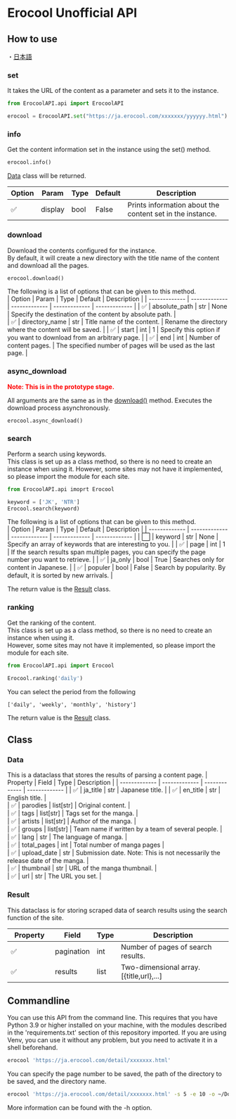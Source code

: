 # Erocool Unofficial API

## How to use
・[日本語](https://github.com/Dotinkasra/ErocoolAPI/blob/main/README_ja.md)
### set
It takes the URL of the content as a parameter and sets it to the instance.

```python
from ErocoolAPI.api import ErocoolAPI

erocool = ErocoolAPI.set("https://ja.erocool.com/xxxxxxx/yyyyyy.html")
```

### info
Get the content information set in the instance using the set() method.

```python
erocool.info()
```

[Data](#Data) class will be returned.

| Option | Param | Type | Default | Description | 
| ------------- | ------------- | ------------- | ------------- | ------------- |
| ✅ | display  | bool | False | Prints information about the content set in the instance.  |  

### download
Download the contents configured for the instance.  
By default, it will create a new directory with the title name of the content and download all the pages.  

```python
erocool.download()
```

The following is a list of options that can be given to this method.  
| Option | Param | Type | Default | Description | 
| ------------- | ------------- | ------------- | ------------- | ------------- |
| ✅ | absolute_path  | str | None | Specify the destination of the content by absolute path.  |  
| ✅ | directory_name  | str | Title name of the content. | Rename the directory where the content will be saved.  | 
| ✅ | start | int | 1 |  Specify this option if you want to download from an arbitrary page. | 
| ✅ | end | int | Number of content pages. | The specified number of pages will be used as the last page. | 

### async_download
**<span style="color: red; ">Note: This is in the prototype stage.</span>**  

All arguments are the same as in the [download()](#download) method. Executes the download process asynchronously.

```python
erocool.async_download()
```

### search
Perform a search using keywords.  
This class is set up as a class method, so there is no need to create an instance when using it. 
However, some sites may not have it implemented, so please import the module for each site.

```python
from ErocoolAPI.api imoprt Erocool

keyword = ['JK', 'NTR']
Erocool.search(keyword)
```

The following is a list of options that can be given to this method.  
| Option | Param | Type | Default | Description | 
| ------------- | ------------- | ------------- | ------------- | ------------- | 
| ⬜️ | keyword  | str | None | Specify an array of keywords that are interesting to you.  | 
| ✅ | page  | int | 1 | If the search results span multiple pages, you can specify the page number you want to retrieve. |
| ✅ | ja_only | bool | True | Searches only for content in Japanese. | 
| ✅ | populer | bool | False | Search by popularity. By default, it is sorted by new arrivals. |

The return value is the [Result](#Result) class.

### ranking
Get the ranking of the content.  
This class is set up as a class method, so there is no need to create an instance when using it.  
However, some sites may not have it implemented, so please import the module for each site.

```python
from ErocoolAPI.api import Erocool

Erocool.ranking('daily')
```
You can select the period from the following  
 ```
 ['daily', 'weekly', 'monthly', 'history']
```

The return value is the [Result](#Result) class.

## Class

### Data
This is a dataclass that stores the results of parsing a content page.
| Property | Field | Type | Description | 
| ------------- | ------------- | ------------- | ------------- | 
| ✅ | ja_title | str | Japanese title. | 
| ✅ | en_title | str | English title.  |  
| ✅ | parodies | list[str] | Original content.  |  
| ✅ | tags | list[str] | Tags set for the manga.  |  
| ✅ | artists | list[str] | Author of the manga.  |  
| ✅ | groups | list[str] | Team name if written by a team of several people.  |  
| ✅ | lang | str | The language of manga.  |  
| ✅ | total_pages | int | Total number of manga pages  |  
| ✅ | upload_date | str | Submission date. Note: This is not necessarily the release date of the manga.  |  
| ✅ | thumbnail | str | URL of the manga thumbnail.  |  
| ✅ | url | str | The URL you set.  |  
### Result
This dataclass is for storing scraped data of search results using the search function of the site.

| Property　| Field | Type | Description | 
| ------------- | ------------- | ------------- | ------------- | 
| ✅ | pagination  | int | Number of pages of search results.  |
| ✅ | results  | list | Two-dimensional array. [{title,url},...]  |

## Commandline
You can use this API from the command line.
This requires that you have Python 3.9 or higher installed on your machine, with the modules described in the 'requirements.txt' section of this repository imported.
If you are using Venv, you can use it without any problem, but you need to activate it in a shell beforehand.

```bash
erocool 'https://ja.erocool.com/detail/xxxxxxx.html'
```

You can specify the page number to be saved, the path of the directory to be saved, and the directory name.

```bash
erocool 'https://ja.erocool.com/detail/xxxxxxx.html' -s 5 -e 10 -o ~/Downloads/Mangas -n 'xxxxx'
```

More information can be found with the -h option.


